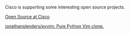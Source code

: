 Cisco is supporting some interesting open source projects.

[Open Source at Cisco](http://opensource.cisco.com/)

[jonathanslenders/pyvim: Pure Python Vim clone.](https://github.com/jonathanslenders/pyvim)
